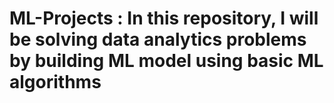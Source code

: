 # ML-Projects : In this repository, I will be solving data analytics problems by building ML model using basic ML algorithms
